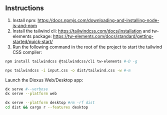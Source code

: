
## Instructions

1. Install npm: <https://docs.npmjs.com/downloading-and-installing-node-js-and-npm>
2. Install the tailwind cli: <https://tailwindcss.com/docs/installation>
and tw-elements package: <https://tw-elements.com/docs/standard/getting-started/quick-start/>
4. Run the following command in the root of the project to start the tailwind CSS compiler:

```bash
npm install tailwindcss @tailwindcss/cli tw-elements #-D -g

npx tailwindcss -i input.css -o dist/tailwind.css -w #-m
```

Launch the Dioxus Web/Desktop app:

```bash
dx serve #--verbose
dx serve --platform web

dx serve --platform desktop #rm -rf dist
cd dist && cargo r --features desktop
```
